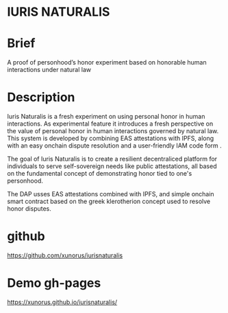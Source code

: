 # IURIS NATURALIS
# Brief
A proof of personhood’s honor experiment based on honorable human interactions under natural law


# Description


Iuris Naturalis  is a fresh experiment on using personal honor in human interactions. As experimental feature it introduces a fresh perspective on the value of personal honor in human interactions governed by natural law.
This system is developed by combining EAS attestations with IPFS, along with an easy onchain dispute resolution and a user-friendly IAM code form . 

The goal of Iuris Naturalis is to create a resilient decentraliced platform for individuals to serve self-sovereign needs like public attestations, all based on the fundamental concept of demonstrating honor tied to one's personhood.

The DAP usses  EAS  attestations combined with IPFS, and simple onchain smart contract based on the greek klerotherion concept used to resolve honor disputes.

# github
https://github.com/xunorus/iurisnaturalis

# Demo gh-pages
https://xunorus.github.io/iurisnaturalis/